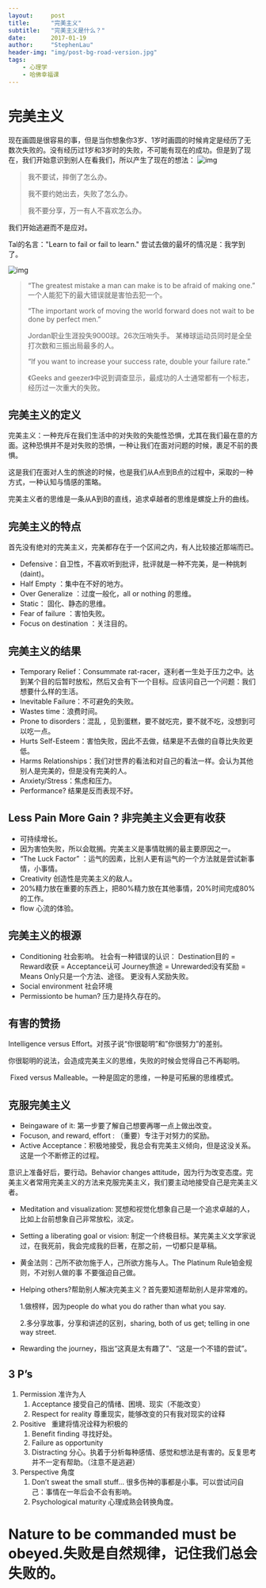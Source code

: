 ```yaml
---
layout:     post
title:      "完美主义"
subtitle:   "完美主义是什么？"
date:       2017-01-19
author:     "StephenLau"
header-img: "img/post-bg-road-version.jpg"
tags:
    - 心理学
    - 哈佛幸福课
---
```


# 完美主义

现在画圆是很容易的事，但是当你想象你3岁、1岁时画圆的时候肯定是经历了无数次失败的。没有经历过1岁和3岁时的失败，不可能有现在的成功。但是到了现在，我们开始意识到别人在看我们，所以产生了现在的想法：
![img](https://ss1.bdstatic.com/70cFvXSh_Q1YnxGkpoWK1HF6hhy/it/u=746444455,2507436444&fm=27&gp=0.jpg)
> 我不要试，摔倒了怎么办。
>
> 我不要约她出去，失败了怎么办。
>
> 我不要分享，万一有人不喜欢怎么办。

我们开始逃避而不是应对。

Tal的名言："Learn to fail or fail to learn."
尝试去做的最坏的情况是：我学到了。

![img](https://timgsa.baidu.com/timg?image&quality=80&size=b9999_10000&sec=1511461703058&di=e8c5286d5d737e0f32225495360cf872&imgtype=0&src=http%3A%2F%2Fwww.sznews.com%2Fsports%2Fimages%2Fattachement%2Fjpg%2Fsite3%2F20160512%2F002185601eb8189e8a3029.jpg)

> “The greatest mistake a man can make is to be afraid of making one.”
> 一个人能犯下的最大错误就是害怕去犯一个。
>
> “The important work of moving the world forward does not wait to be done by perfect men.”
>
> Jordan职业生涯投失9000球。26次压哨失手。
> 某棒球运动员同时是全垒打次数和三振出局最多的人。
>
> “If you want to increase your success rate, double your failure rate.”
>
> 《Geeks and geezer》中说到调查显示，最成功的人士通常都有一个标志，经历过一次重大的失败。

## 完美主义的定义

完美主义：一种充斥在我们生活中的对失败的失能性恐惧，尤其在我们最在意的方面。这种恐惧并不是对失败的恐惧，一种让我们在面对问题的时候，裹足不前的畏惧。

这是我们在面对人生的旅途的时候，也是我们从A点到B点的过程中，采取的一种方式，一种认知与情感的策略。

完美主义者的思维是一条从A到B的直线，追求卓越者的思维是螺旋上升的曲线。

## 完美主义的特点

首先没有绝对的完美主义，完美都存在于一个区间之内，有人比较接近那端而已。

- Defensive：自卫性，不喜欢听到批评，批评就是一种不完美，是一种挑刺(daint)。
- Half Empty ：集中在不好的地方。
- Over Generalize ：过度一般化，all or nothing 的思维。
- Static： 固化、静态的思维。
- Fear of failure ：害怕失败。
- Focus on destination ：关注目的。

## 完美主义的结果

- Temporary Relief：Consummate rat-racer，逐利者一生处于压力之中。达到某个目的后暂时放松，然后又会有下一个目标。应该问自己一个问题：我们想要什么样的生活。
- Inevitable Failure：不可避免的失败。
- Wastes time：浪费时间。
- Prone to disorders：混乱 ，见到蛋糕，要不就吃完，要不就不吃，没想到可以吃一点。
- Hurts Self-Esteem：害怕失败，因此不去做，结果是不去做的自尊比失败更低。
- Harms Relationships：我们对世界的看法和对自己的看法一样。会认为其他别人是完美的，但是没有完美的人。
- Anxiety/Stress：焦虑和压力。
- Performance? 结果是反而表现不好。

## Less Pain More Gain ? 非完美主义会更有收获

- 可持续增长。
- 因为害怕失败，所以会耽搁。完美主义是事情耽搁的最主要原因之一。
- “The Luck Factor” ：运气的因素，比别人更有运气的一个方法就是尝试新事情，小事情。
- Creativity 创造性是完美主义的敌人。
- 20%精力放在重要的东西上，把80%精力放在其他事情，20%时间完成80%的工作。
- flow 心流的体验。

## 完美主义的根源

- Conditioning 社会影响。
  社会有一种错误的认识：
  Destination目的 = Reward收获 = Acceptance认可
  Journey旅途 = Unrewarded没有奖励 = Means Only只是一个方法、途径。
  更没有人奖励失败。
- Social environment 社会环境
- Permissionto be human? 压力是持久存在的。

## 有害的赞扬

Intelligence versus Effort。对孩子说“你很聪明”和”你很努力”的差别。

你很聪明的说法，会造成完美主义的思维，失败的时候会觉得自己不再聪明。

 Fixed versus Malleable。一种是固定的思维，一种是可拓展的思维模式。

## 克服完美主义

- Beingaware of it: 第一步要了解自己想要再哪一点上做出改变。
- Focuson, and reward, effort : （重要）专注于对努力的奖励。
- Active Acceptance：积极地接受，我总会有完美主义倾向，但是这没关系。这是一个不断修正的过程。

意识上准备好后，要行动。Behavior changes attitude，因为行为改变态度。完美主义者常用完美主义的方法来克服完美主义，我们要主动地接受自己是完美主义者。

- Meditation and visualization: 冥想和视觉化想象自己是一个追求卓越的人，比如上台前想象自己非常放松，淡定。

- Setting a liberating goal or vision: 制定一个终极目标。某完美主义文学家说过，在我死前，我会完成我的巨著，在那之前，一切都只是草稿。

- 黄金法则：己所不欲勿施于人，己所欲方施与人。The Platinum Rule铂金规则，不对别人做的事 不要强迫自己做。

- Helping others?帮助别人解决完美主义？首先要知道帮助别人是非常难的。

  1.做榜样，因为people do what you do rather than what you say.

  2.多分享故事，分享和讲述的区别，sharing, both of us get; telling in one way street.

- Rewarding the journey，指出“这真是太有趣了”、“这是一个不错的尝试”。

## 3 P’s

1. Permission 准许为人
   1. Acceptance 接受自己的情绪、困境、现实（不能改变）
   2. Respect for reality 尊重现实，能够改变的只有我对现实的诠释
2. Positive   重建将情况诠释为积极的
   1. Benefit finding 寻找好处。
   2. Failure as opportunity
   3. Distracting 分心。执着于分析每种感情、感觉和想法是有害的。反复思考并不一定有帮助。（注意不是逃避）
3. Perspective 角度
   1. Don’t sweat the small stuff… 很多伤神的事都是小事。可以尝试问自己：事情在一年后会不会有影响。
   2. Psychological maturity 心理成熟会转换角度。


# Nature to be commanded must be obeyed.失败是自然规律，记住我们总会失败的。